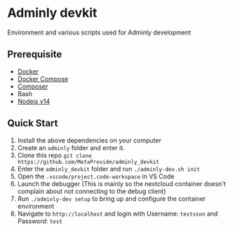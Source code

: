 # Adminly devkit
Environment and various scripts used for Adminly development

## Prerequisite
- [Docker](https://docs.docker.com/engine/install/)
- [Docker Compose](https://docs.docker.com/compose/install/)
- [Composer](https://getcomposer.org/)
- Bash
- [Nodejs v14](https://nodejs.org/)

## Quick Start

1. Install the above dependencies on your computer
2. Create an `adminly` folder and enter it.
3. Clone this repo `git clone https://github.com/MetaProvide/adminly_devkit`
4. Enter the `adminly_devkit` folder and run `./adminly-dev.sh init`
5. Open the `.vscode/project.code-workspace` in VS Code
6. Launch the debugger (This is mainly so the nextcloud container doesn't complain about not connecting to the debug client)
7. Run `./adminly-dev setup` to bring up and configure the container environment
8. Navigate to `http://localhost` and login with Username: `testsson` and Password: `test`
